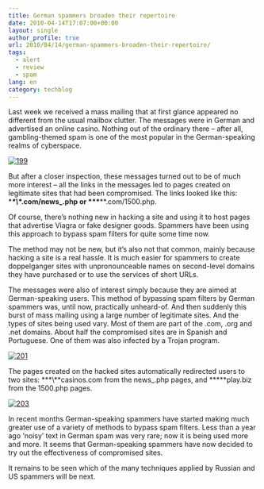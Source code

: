 ```yaml
---
title: German spammers broaden their repertoire
date: 2010-04-14T17:07:00+00:00
layout: single
author_profile: true
url: 2010/04/14/german-spammers-broaden-their-repertoire/
tags:
  - alert
  - review
  - spam
lang: en
category: techblog
---
```

Last week we received a mass mailing that at first glance appeared no different from the usual mailbox clutter. The messages were in German and advertised an online casino. Nothing out of the ordinary there – after all, gambling-themed spam is one of the most popular in the German-speaking realms of cyberspace.

[![199](http://lh6.ggpht.com/_vaUVXcmC3OI/S8Xuz0T1QLI/AAAAAAAAB7k/30gBjfuuyGw/199_thumb%5B2%5D.png?imgmax=800 "199")](http://lh6.ggpht.com/_vaUVXcmC3OI/S8XuwFNgKFI/AAAAAAAAB7g/ut9DBigtaW8/s1600-h/199%5B4%5D.png) 

But after a closer inspection, these messages turned out to be of much more interest – all the links in the messages led to pages created on legitimate sites that had been compromised. The links looked like this: \****\*\\*\*.com/news_.php or \*\*\*****.com/1500.php. 

Of course, there’s nothing new in hacking a site and using it to host pages that advertise Viagra or fake designer goods. Spammers have been using this approach to bypass spam filters for quite some time now. 

The method may not be new, but it’s also not that common, mainly because hacking a site is a real hassle. It is much easier for spammers to create doppelganger sites with unpronounceable names on second-level domains they have purchased or to use the services of short URLs. 

The messages were also of interest simply because they are aimed at German-speaking users. This method of bypassing spam filters by German spammers was, until now, practically unheard-of. And then suddenly this burst of mass mailing using a large number of legitimate sites. And the types of sites being used vary. Most of them are part of the .com, .org and .net domains. About half the compromised sites are in Spanish and Portuguese. One of them was also infected by a Trojan program. 

[![201](http://lh3.ggpht.com/_vaUVXcmC3OI/S8XvA8I2n2I/AAAAAAAAB7w/vrzTso5Rvf0/201_thumb%5B2%5D.png?imgmax=800 "201")](http://lh6.ggpht.com/_vaUVXcmC3OI/S8Xu68UR-jI/AAAAAAAAB7s/O1h55tnQ2LE/s1600-h/201%5B4%5D.png) 

The pages created on the hacked sites automatically redirected users to two sites: **\*\\*\*casinos.com from the news_.php pages, and \*\*\***play.biz from the 1500.php pages.

[![203](http://lh4.ggpht.com/_vaUVXcmC3OI/S8XvL70L1cI/AAAAAAAAB74/fih2RXdUYE0/203_thumb%5B2%5D.png?imgmax=800 "203")](http://lh6.ggpht.com/_vaUVXcmC3OI/S8XvFF5kFSI/AAAAAAAAB70/VA4f0ivNJgc/s1600-h/203%5B4%5D.png) 

In recent months German-speaking spammers have started making much greater use of a variety of methods to bypass spam filters. Less than a year ago ‘noisy’ text in German spam was very rare; now it is being used more and more. It seems that German-speaking spammers have now decided to try out the effectiveness of compromised sites. 

It remains to be seen which of the many techniques applied by Russian and US spammers will be next.